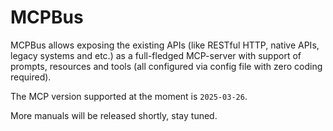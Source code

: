 # MCPBus

MCPBus allows exposing the existing APIs (like RESTful HTTP, native APIs, legacy systems and etc.) as a full-fledged MCP-server with support of prompts, resources and tools (all configured via config file with zero coding required).

The MCP version supported at the moment is `2025-03-26`.

More manuals will be released shortly, stay tuned.